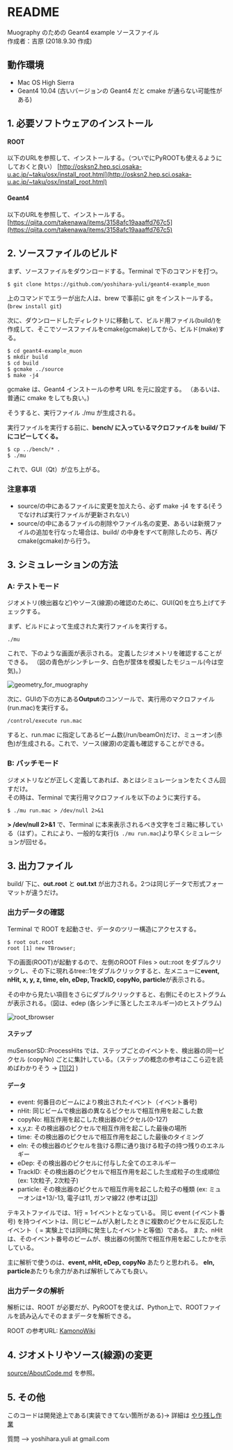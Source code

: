 # README
Muography のための Geant4 example ソースファイル  
作成者：吉原
(2018.9.30 作成)

## 動作環境

- Mac OS High Sierra
- Geant4 10.04 (古いバージョンの Geant4 だと cmake が通らない可能性がある)
 
## 1. 必要ソフトウェアのインストール

#### ROOT 
以下のURLを参照して、インストールする。（ついでにPyROOTも使えるようにしておくと良い）
[http://osksn2.hep.sci.osaka-u.ac.jp/~taku/osx/install_root.html](http://osksn2.hep.sci.osaka-u.ac.jp/~taku/osx/install_root.html)

#### Geant4
以下のURLを参照して、インストールする。  
[https://qiita.com/takenawa/items/3158afc19aaaffd767c5](https://qiita.com/takenawa/items/3158afc19aaaffd767c5)
 
## 2. ソースファイルのビルド
まず、ソースファイルをダウンロードする。Terminal で下のコマンドを打つ。

```
$ git clone https://github.com/yoshihara-yuli/geant4-example_muon
```
上のコマンドでエラーが出た人は、brew で事前に git をインストールする。(```brew install git```)

次に、ダウンロードしたディレクトリに移動して、ビルド用ファイル(build/)を作成して、そこでソースファイルをcmake(gcmake)してから、ビルド(make)する。

```
$ cd geant4-example_muon
$ mkdir build
$ cd build
$ gcmake ../source
$ make -j4
```

gcmake は、Geant4 インストールの参考 URL を元に設定する。
（あるいは、普通に cmake をしても良い。)

そうすると、実行ファイル ./mu が生成される。

実行ファイルを実行する前に、**bench/ に入っているマクロファイルを build/ 下にコピーしてくる。**

```
$ cp ../bench/* .
$ ./mu
```

これで、GUI（Qt）が立ち上がる。


### 注意事項

- source/の中にあるファイルに変更を加えたら、必ず make -j4 をする(そうでなければ実行ファイルが更新されない)
- source/の中にあるファイルの削除やファイル名の変更、あるいは新規ファイルの追加を行なった場合は、build/ の中身をすべて削除したのち、再び cmake(gcmake)から行う。

## 3. シミュレーションの方法

### A: テストモード

ジオメトリ(検出器など)やソース(線源)の確認のために、GUI(Qt)を立ち上げてチェックする。

まず、ビルドによって生成された実行ファイルを実行する。

```
./mu
```
これで、下のような画面が表示される。 定義したジオメトリを確認することができる。
（図の青色がシンチレータ、白色が筐体を模擬したモジュール(今は空気)。）

![geometry_for_muography](geometry.png)


次に、GUIの下の方にある**Output**のコンソールで、実行用のマクロファイル(run.mac)を実行する。

```Outout
/control/execute run.mac
```
すると、run.mac に指定してあるビーム数(/run/beamOn)だけ、ミューオン(赤色)が生成される。これで、ソース(線源)の定義も確認することができる。

### B: バッチモード

ジオメトリなどが正しく定義してあれば、あとはシミュレーションをたくさん回すだけ。  
その時は、Terminal で実行用マクロファイルを以下のように実行する。

```
$ ./mu run.mac > /dev/null 2>&1
```
**\> /dev/null 2>&1** で、Terminal に本来表示されるべき文字をゴミ箱に移している（はず）。これにより、一般的な実行(```$ ./mu run.mac```)より早くシミュレーションが回せる。


## 3. 出力ファイル

build/ 下に、**out.root** と **out.txt** が出力される。2つは同じデータで形式フォーマットが違うだけ。

### 出力データの確認

Terminal で ROOT を起動させ、データのツリー構造にアクセスする。

```
$ root out.root
root [1] new TBrowser;
```

下の画面(ROOT)が起動するので、左側のROOT Files > out::root をダブルクリックし、その下に現れるtree::1をダブルクリックすると、左メニューに**event, nHit, x, y, z, time, eIn, eDep, TrackID, copyNo, particle**が表示される。

その中から見たい項目をさらにダブルクリックすると、右側にそのヒストグラムが表示される。（図は、edep (各シンチに落としたエネルギー)のヒストグラム)

![root_tbrowser](root.png)


#### ステップ
muSensorSD::ProcessHits では、ステップごとのイベントを、検出器の同一ピクセル (copyNo) ごとに集計している。（ステップの概念の参考はここら辺を読めばわかりそう → [[1]](http://www-geant4.kek.jp/lecture/2017.11/materials/L09_Scoring.pdf)[[2]](http://www-jlc.kek.jp/~hoshina/geant4/Geant4Lecture2003/5-2a.html) )

#### データ
 - event: 何番目のビームにより検出されたイベント（イベント番号)
 - nHit: 同じビームで検出器の異なるピクセルで相互作用を起こした数
 - copyNo: 相互作用を起こした検出器のピクセル(0-127)
 - x,y,z: その検出器のピクセルで相互作用を起こした最後の場所
 - time: その検出器のピクセルで相互作用を起こした最後のタイミング 
 - eIn: その検出器のピクセルを抜ける際に通り抜ける粒子の持つ残りのエネルギー
 - eDep: その検出器のピクセルに付与した全てのエネルギー
 - TrackID: その検出器のピクセルで相互作用を起こした生成粒子の生成順位(ex: 1次粒子, 2次粒子)
 - particle: その検出器のピクセルで相互作用を起こした粒子の種類 (ex: ミューオンは+13/-13, 電子は11, ガンマ線22 (参考は[[3]](https://agenda.infn.it/getFile.py/access?sessionId=26&resId=0&materialId=0&confId=12061))

テキストファイルでは、1行 = 1イベントとなっている。
同じ event (イベント番号) を持つイベントは、同じビームが入射したときに複数のピクセルに反応したイベント（ = 実験上では同時に発生したイベントと等価）である。
また、nHit は、そのイベント番号のビームが、検出器の何箇所で相互作用を起こしたかを示している。

主に解析で使うのは、**event, nHit, eDep, copyNo** あたりと思われる。
**eIn, particle**あたりも余力があれば解析してみても良い。

### 出力データの解析

解析には、ROOT が必要だが、PyROOTを使えば、Python上で、ROOTファイルを読み込んでそのままデータを解析できる。

ROOT の参考URL: [KamonoWiki](https://www-he.scphys.kyoto-u.ac.jp/member/shotakaha/dokuwiki/doku.php?id=toolbox:root:ttree:start)

## 4. ジオメトリやソース(線源)の変更

[source/AboutCode.md](https://github.com/yoshihara-yuli/geant4-example_muon/blob/master/source/AboutCode.md) を参照。

## 5. その他

このコードは開発途上である(実装できてない箇所がある)-> 詳細は [やり残し作業](https://github.com/yoshihara-yuli/geant4-example_muon/blob/master/geant4_todo.md)

質問 --> yoshihara.yuli at gmail.com